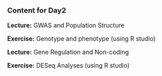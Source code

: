### Content for Day2

**Lecture:**	GWAS and Population Structure <br>

**Exercise:**	Genotype and phenotype (using R studio) <br>

**Lecture:**	Gene Regulation and Non-coding <br>

**Exercise:**	DESeq Analyses (using R studio)

